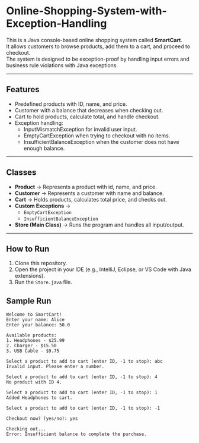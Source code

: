 # Online-Shopping-System-with-Exception-Handling

This is a Java console-based online shopping system called **SmartCart**.  
It allows customers to browse products, add them to a cart, and proceed to checkout.  
The system is designed to be exception-proof by handling input errors and business rule violations with Java exceptions.

---

## Features
- Predefined products with ID, name, and price.
- Customer with a balance that decreases when checking out.
- Cart to hold products, calculate total, and handle checkout.
- Exception handling:
  - InputMismatchException for invalid user input.
  - EmptyCartException when trying to checkout with no items.
  - InsufficientBalanceException when the customer does not have enough balance.

---

## Classes
- **Product** → Represents a product with id, name, and price.  
- **Customer** → Represents a customer with name and balance.  
- **Cart** → Holds products, calculates total price, and checks out.  
- **Custom Exceptions** →  
  - `EmptyCartException`  
  - `InsufficientBalanceException`  
- **Store (Main Class)** → Runs the program and handles all input/output.

---

## How to Run
1. Clone this repository.  
2. Open the project in your IDE (e.g., IntelliJ, Eclipse, or VS Code with Java extensions).  
3. Run the `Store.java` file. 
## Sample Run

```text
Welcome to SmartCart!
Enter your name: Alice
Enter your balance: 50.0

Available products:
1. Headphones - $25.99
2. Charger - $15.50
3. USB Cable - $9.75

Select a product to add to cart (enter ID, -1 to stop): abc
Invalid input. Please enter a number.

Select a product to add to cart (enter ID, -1 to stop): 4
No product with ID 4.

Select a product to add to cart (enter ID, -1 to stop): 1
Added Headphones to cart.

Select a product to add to cart (enter ID, -1 to stop): -1

Checkout now? (yes/no): yes

Checking out...
Error: Insufficient balance to complete the purchase.
